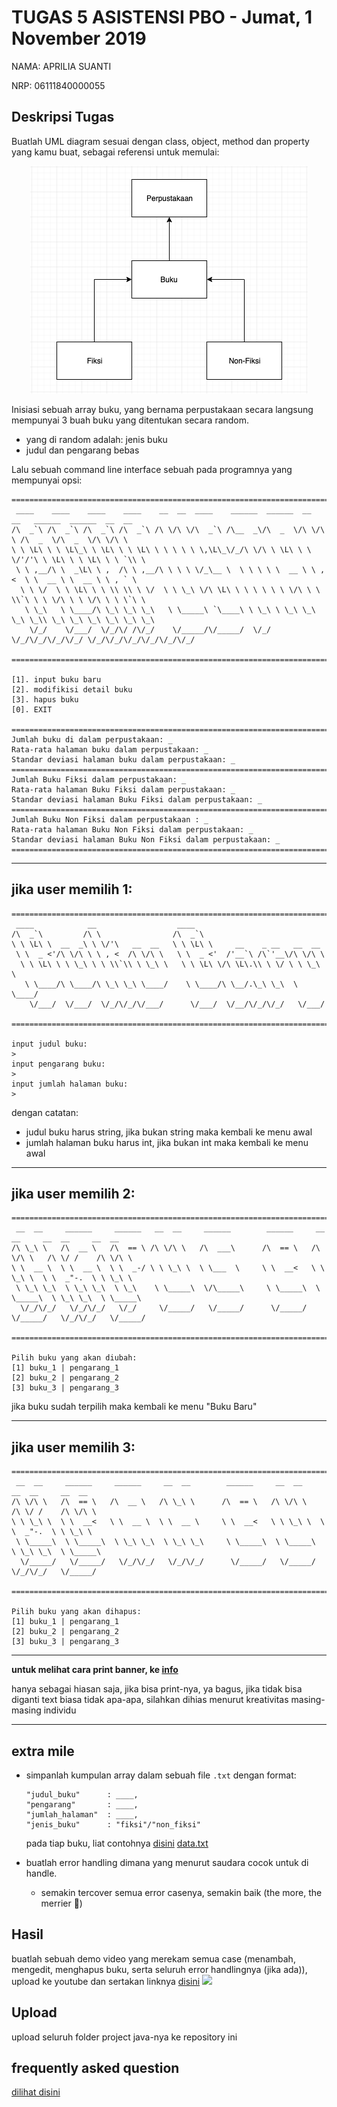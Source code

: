 # TUGAS 5 ASISTENSI PBO - Jumat, 1 November 2019

NAMA: APRILIA SUANTI

NRP: 06111840000055

## Deskripsi Tugas
Buatlah UML diagram sesuai dengan class, object, method dan property yang kamu buat, sebagai referensi untuk memulai:

<center><img src="img/contoh_uml.png"></img></center>

Inisiasi sebuah array buku, yang bernama perpustakaan secara langsung mempunyai 3 buah buku yang ditentukan secara random.
  - yang di random adalah: jenis buku
  - judul dan pengarang bebas

Lalu sebuah command line interface sebuah pada programnya yang mempunyai opsi:
```
================================================================================================
 ____    ____    ____    ____    __  __  ____    ______  ______  __  __   ______  ______  __  __
/\  _`\ /\  _`\ /\  _`\ /\  _`\ /\ \/\ \/\  _`\ /\__  _\/\  _  \/\ \/\ \ /\  _  \/\  _  \/\ \/\ \
\ \ \L\ \ \ \L\_\ \ \L\ \ \ \L\ \ \ \ \ \ \,\L\_\/_/\ \/\ \ \L\ \ \ \/'/'\ \ \L\ \ \ \L\ \ \ `\\ \
 \ \ ,__/\ \  _\L\ \ ,  /\ \ ,__/\ \ \ \ \/_\__ \  \ \ \ \ \  __ \ \ , <  \ \  __ \ \  __ \ \ , ` \
  \ \ \/  \ \ \L\ \ \ \\ \\ \ \/  \ \ \_\ \/\ \L\ \ \ \ \ \ \ \/\ \ \ \\`\ \ \ \/\ \ \ \/\ \ \ \`\ \
   \ \_\   \ \____/\ \_\ \_\ \_\   \ \_____\ `\____\ \ \_\ \ \_\ \_\ \_\ \_\\ \_\ \_\ \_\ \_\ \_\ \_\
    \/_/    \/___/  \/_/\/ /\/_/    \/_____/\/_____/  \/_/  \/_/\/_/\/_/\/_/ \/_/\/_/\/_/\/_/\/_/\/_/

================================================================================================

[1]. input buku baru
[2]. modifikisi detail buku
[3]. hapus buku
[0]. EXIT

================================================================================================
Jumlah buku di dalam perpustakaan: _
Rata-rata halaman buku dalam perpustakaan: _
Standar deviasi halaman buku dalam perpustakaan: _
================================================================================================
Jumlah Buku Fiksi dalam perpustakaan: _
Rata-rata halaman Buku Fiksi dalam perpustakaan: _
Standar deviasi halaman Buku Fiksi dalam perpustakaan: _
================================================================================================
Jumlah Buku Non Fiksi dalam perpustakaan : _
Rata-rata halaman Buku Non Fiksi dalam perpustakaan: _
Standar deviasi halaman Buku Non Fiksi dalam perpustakaan: _
================================================================================================
```
---
## jika user memilih 1:
```
================================================================================================
 ____            __                  ____
/\  _`\         /\ \                /\  _`\
\ \ \L\ \  __  _\ \ \/'\   __  __   \ \ \L\ \     __    _ __   __  __
 \ \  _ <'/\ \/\ \ \ , <  /\ \/\ \   \ \  _ <'  /'__`\ /\`'__\/\ \/\ \
  \ \ \L\ \ \ \_\ \ \ \\`\\ \ \_\ \   \ \ \L\ \/\ \L\.\\ \ \/ \ \ \_\ \
   \ \____/\ \____/\ \_\ \_\ \____/    \ \____/\ \__/.\_\ \_\  \ \____/
    \/___/  \/___/  \/_/\/_/\/___/      \/___/  \/__/\/_/\/_/   \/___/

================================================================================================

input judul buku:
>
input pengarang buku:
>
input jumlah halaman buku:
>
```
dengan catatan:
- judul buku harus string, jika bukan string maka kembali ke menu awal
- jumlah halaman buku harus int, jika bukan int maka kembali ke menu awal

---

## jika user memilih 2:
```
================================================================================================
 __  __     ______     ______   __  __     ______        ______     __  __     __  __     __  __
/\ \_\ \   /\  __ \   /\  == \ /\ \/\ \   /\  ___\      /\  == \   /\ \/\ \   /\ \/ /    /\ \/\ \
\ \  __ \  \ \  __ \  \ \  _-/ \ \ \_\ \  \ \___  \     \ \  __<   \ \ \_\ \  \ \  _"-.  \ \ \_\ \
 \ \_\ \_\  \ \_\ \_\  \ \_\    \ \_____\  \/\_____\     \ \_____\  \ \_____\  \ \_\ \_\  \ \_____\
  \/_/\/_/   \/_/\/_/   \/_/     \/_____/   \/_____/      \/_____/   \/_____/   \/_/\/_/   \/_____/

================================================================================================

Pilih buku yang akan diubah:
[1] buku_1 | pengarang_1
[2] buku_2 | pengarang_2
[3] buku_3 | pengarang_3
```
jika buku sudah terpilih maka kembali ke menu "Buku Baru"

---

## jika user memilih 3:

```
================================================================================================
 __  __     ______     ______     __  __        ______     __  __     __  __     __  __
/\ \/\ \   /\  == \   /\  __ \   /\ \_\ \      /\  == \   /\ \/\ \   /\ \/ /    /\ \/\ \
\ \ \_\ \  \ \  __<   \ \  __ \  \ \  __ \     \ \  __<   \ \ \_\ \  \ \  _"-.  \ \ \_\ \
 \ \_____\  \ \_____\  \ \_\ \_\  \ \_\ \_\     \ \_____\  \ \_____\  \ \_\ \_\  \ \_____\
  \/_____/   \/_____/   \/_/\/_/   \/_/\/_/      \/_____/   \/_____/   \/_/\/_/   \/_____/

================================================================================================

Pilih buku yang akan dihapus:
[1] buku_1 | pengarang_1
[2] buku_2 | pengarang_2
[3] buku_3 | pengarang_3
```
---

**untuk melihat cara print banner, ke [info](info.md)**

hanya sebagai hiasan saja, jika bisa print-nya, ya bagus, jika tidak bisa diganti text biasa tidak apa-apa, silahkan dihias menurut kreativitas masing-masing individu

---
## extra mile
- simpanlah kumpulan array dalam sebuah file `.txt` dengan format:
  ```
  "judul_buku"      : ____,
  "pengarang"       : ____,
  "jumlah_halaman"  : ____,
  "jenis_buku"      : "fiksi"/"non_fiksi"
  ```
  pada tiap buku, liat contohnya [disini](sample.txt)
  [data.txt](https://github.com/asistensi-matematika/tugas5-pbo-aprilia-susanti/files/3828150/data.txt)



- buatlah error handling dimana yang menurut saudara cocok untuk di handle.
  - semakin tercover semua error casenya, semakin baik (the more, the merrier 🤭)



## Hasil
buatlah sebuah demo video yang merekam semua case (menambah, mengedit, menghapus buku, serta seluruh error handlingnya (jika ada)), upload ke youtube dan sertakan linknya [disini](INSERT_YOUTUBE_URL_HERE)
![](SERTAKAN_GAMBARNYA_DISINI)

## Upload
upload seluruh folder project java-nya ke repository ini

## frequently asked question
[dilihat disini](info.md)
